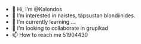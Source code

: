 - 👋 Hi, I’m @Kalondos
- 👀 I’m interested in naistes, täpsustan blondiinides.
- 🌱 I’m currently learning ...
- 💞️ I’m looking to collaborate in grupikad
- 📫 How to reach me 51904430

<!---
Kalondos/Kalondos is a ✨ special ✨ repository because its `README.md` (this file) appears on your GitHub profile.
You can click the Preview link to take a look at your changes.
--->

